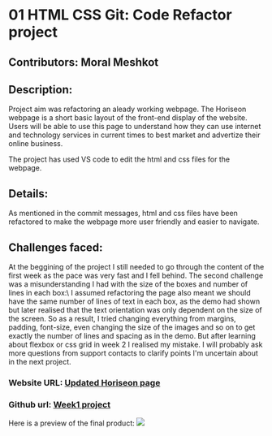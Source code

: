 # 01 HTML CSS Git: Code Refactor project
## Contributors: Moral Meshkot

## Description:
Project aim was refactoring an aleady working webpage. The Horiseon webpage is a short basic layout of the front-end display of the website. Users will be able to use this page to understand how they can use internet and technology services in current times to best market and advertize their online business.

The project has used VS code to edit the html and css files for the webpage.

## Details:
As mentioned in the commit messages, html and css files have been refactored to make the webpage more user friendly and easier to navigate.

## Challenges faced:
At the beggining of the project I still needed to go through the content of the first week as the pace was very fast and I fell behind. The second challenge was a misunderstanding I had with the size of the boxes and number of lines in each box:\\ I assumed refactoring the page also meant we should have the same number of lines of text in each box, as the demo had shown but later realised that the text orientation was only dependent on the size of the screen.
So as a result, I tried changing everything from margins, padding, font-size, even changing the size of the images and so on to get exactly the number of lines and spacing as in the demo.
But after learning about flexbox or css grid in week 2 I realised my mistake. I will probably ask more questions from support contacts to clarify points I'm uncertain about in the next project.

### Website URL:  <a href="https://light1377.github.io/week1-project/">Updated Horiseon page</a> 

### Github url: <a href="https://github.com/light1377/week1-project">Week1 project</a>


Here is a preview of the final product:
<img src="./assets/images/Screenshot 2022-11-27 at 17-14-00 Horiseon.png"/>





